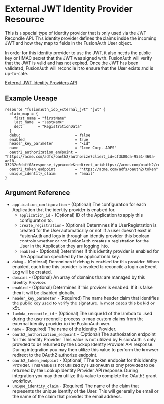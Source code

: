 # External JWT Identity Provider Resource

This is a special type of identity provider that is only used via the JWT Reconcile API. This identity provider defines the claims inside the incoming JWT and how they map to fields in the FusionAuth User object.

In order for this identity provider to use the JWT, it also needs the public key or HMAC secret that the JWT was signed with. FusionAuth will verify that the JWT is valid and has not expired. Once the JWT has been validated, FusionAuth will reconcile it to ensure that the User exists and is up-to-date.



[External JWT Identity Providers API](https://fusionauth.io/docs/v1/tech/apis/identity-providers/external-jwt/)

## Example Useage

```hcl
resource "fusionauth_idp_external_jwt" "jwt" {
  claim_map = {
    first_name = "firstName"
    last_name  = "lastName"
    dept       = "RegistrationData"
  }
  debug                         = false
  enabled                       = true
  header_key_parameter          = "kid"
  name                          = "Acme Corp. ADFS"
  oauth2_authorization_endpoint = "https://acme.com/adfs/oauth2/authorize?client_id=cf3b00da-9551-460a-ad18-33232e6cbff0&response_type=code&redirect_uri=https://acme.com/oauth2/redirect"
  oauth2_token_endpoint         = "https://acme.com/adfs/oauth2/token"
  unique_identity_claim         = "email"
}
```

## Argument Reference

* `application_configuration` - (Optional) The configuration for each Application that the identity provider is enabled for.
    - `application_id` - (Optional) ID of the Application to apply this configuration to.
    - `create_registration` - (Optional) Determines if a UserRegistration is created for the User automatically or not. If a user doesn’t exist in FusionAuth and logs in through an identity provider, this boolean controls whether or not FusionAuth creates a registration for the User in the Application they are logging into.
    - `enabled` - (Optional) Determines if this identity provider is enabled for the Application specified by the applicationId key.
* `debug` - (Optional) Determines if debug is enabled for this provider. When enabled, each time this provider is invoked to reconcile a login an Event Log will be created.
* `domains` - (Optional) An array of domains that are managed by this Identity Provider.
* `enabled` - (Optional) Determines if this provider is enabled. If it is false then it will be disabled globally.
* `header_key_parameter` - (Required) The name header claim that identifies the public key used to verify the signature. In most cases this be kid or x5t.
* `lambda_reconcile_id` - (Optional) The unique Id of the lambda to used during the user reconcile process to map custom claims from the external identity provider to the FusionAuth user.
* `name` - (Required) The name of the Identity Provider.
* `oauth2_authorization_endpoint` - (Optional) The authorization endpoint for this Identity Provider. This value is not utilized by FusionAuth is only provided to be returned by the Lookup Identity Provider API response. During integration you may then utilize this value to perform the browser redirect to the OAuth2 authorize endpoint.
* `oauth2_token_endpoint` - (Optional) TThe token endpoint for this Identity Provider. This value is not utilized by FusionAuth is only provided to be returned by the Lookup Identity Provider API response. During integration you may then utilize this value to complete the OAuth2 grant workflow.
* `unique_identity_claim` - (Required) The name of the claim that represents the unique identify of the User. This will generally be email or the name of the claim that provides the email address.